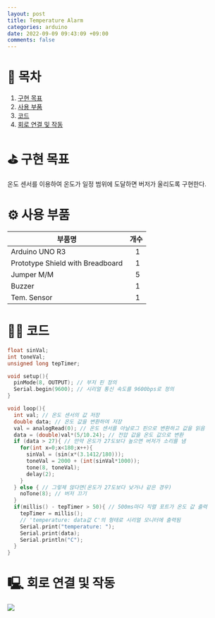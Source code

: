 ```yaml
---
layout: post
title: Temperature Alarm
categories: arduino
date: 2022-09-09 09:43:09 +09:00
comments: false
---
```


# 📖 목차
1. [구현 목표](#구현목표)
2. [사용 부품](#사용부품)
3. [코드](#코드)
4. [회로 연결 및 작동](#회로연결및작동)

# ⛳️ 구현 목표 <a name="구현목표"></a>
온도 센서를 이용하여 온도가 일정 범위에 도달하면 버저가 울리도록 구현한다.

# ⚙️ 사용 부품 <a name="사용부품"></a>

|부품명|개수|
|------|---|
|Arduino UNO R3|&nbsp;&nbsp;&nbsp;1|
|Prototype Shield with Breadboard|&nbsp;&nbsp;&nbsp;1|
|Jumper M/M|&nbsp;&nbsp;&nbsp;5|
|Buzzer|&nbsp;&nbsp;&nbsp;1|
|Tem. Sensor|&nbsp;&nbsp;&nbsp;1|

# 👨‍💻 코드 <a name="코드"></a>

```cpp
float sinVal;
int toneVal;
unsigned long tepTimer;

void setup(){
  pinMode(8, OUTPUT); // 부저 핀 정의
  Serial.begin(9600); // 시리얼 통신 속도를 9600bps로 정의
}

void loop(){
  int val; // 온도 센서의 값 저장
  double data; // 온도 값을 변환하여 저장
  val = analogRead(0); // 온도 센서를 아날로그 핀으로 변환하고 값을 읽음
  data = (double)val*(5/10.24); // 전압 값을 온도 값으로 변환
  if (data > 27){ // 만약 온도가 27도보다 높으면 버저가 소리를 냄
    for(int x=0;x<180;x++){
      sinVal = (sin(x*(3.1412/180)));
      toneVal = 2000 + (int(sinVal*1000));
      tone(8, toneVal);
      delay(2);
    }
  } else { // 그렇제 않다면(온도가 27도보다 낮거나 같은 경우)
  	noTone(8); // 버저 끄기
  }
  if(millis() - tepTimer > 50){ // 500ms마다 직렬 포트가 온도 값 출력
  	tepTimer = millis();
    // 'temperature: data값 C'의 형태로 시리얼 모니터에 출력됨
    Serial.print("temperature: ");
    Serial.print(data);
    Serial.println("C");
  }
}
```

# 🖳 회로 연결 및 작동 <a name="회로연결및작동"></a>
<img src="https://github.com/WoojinJeonkr/WoojinJeonkr.github.io/blob/main/assets/video/Temperature-Alarm.gif?raw=true"/>